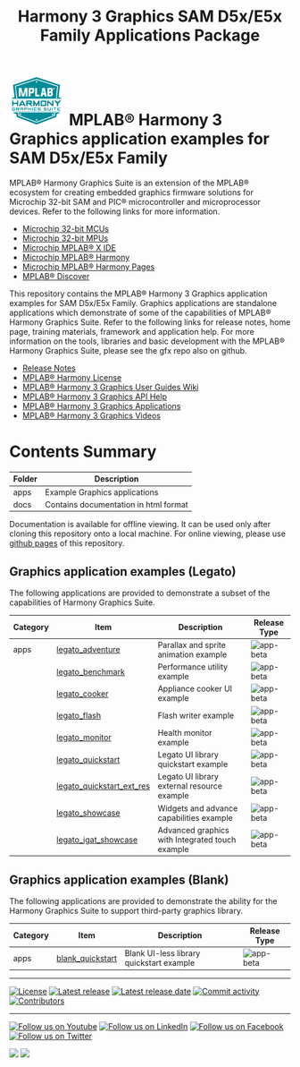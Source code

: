 ﻿---
title: Harmony 3 Graphics SAM D5x/E5x Family Applications Package
nav_order: 1
---

# ![MPLAB® Harmony Graphics Suite](./docs/html/mhgs.png) MPLAB® Harmony 3 Graphics application examples for SAM D5x/E5x Family

MPLAB® Harmony Graphics Suite  is an extension of the MPLAB® ecosystem for creating
embedded graphics firmware solutions for Microchip 32-bit SAM and PIC® microcontroller
and microprocessor devices.  Refer to the following links for more information.
 - [Microchip 32-bit MCUs](https://www.microchip.com/design-centers/32-bit)
 - [Microchip 32-bit MPUs](https://www.microchip.com/design-centers/32-bit-mpus)
 - [Microchip MPLAB® X IDE](https://www.microchip.com/mplab/mplab-x-ide)
 - [Microchip MPLAB® Harmony](https://www.microchip.com/mplab/mplab-harmony)
 - [Microchip MPLAB® Harmony Pages](https://microchip-mplab-harmony.github.io/)
 - [MPLAB® Discover](https://mplab-discover.microchip.com/v1/itemtype/com.microchip.ide.project?s0=Legato)

This repository contains the MPLAB® Harmony 3 Graphics application examples for SAM D5x/E5x Family. Graphics applications are standalone applications which demonstrate of some of the capabilities of MPLAB® Harmony Graphics Suite.  Refer to the following links for release notes, home page, training materials, framework and application help.
For more information on the tools, libraries and basic development with the MPLAB® Harmony Graphics Suite, please see the gfx repo also on github.
 - [Release Notes](https://microchip-mplab-harmony.github.io/gfx_apps_sam_d5x_e5x/release_notes.html)
 - [MPLAB® Harmony License](https://microchip-mplab-harmony.github.io/gfx/mplab_harmony_license.html)
 - [MPLAB® Harmony 3 Graphics User Guides Wiki](https://github.com/mchpgfx/legato.docs/wiki)
 - [MPLAB® Harmony 3 Graphics API Help](https://mchpgfx.github.io/legato.docs/html/index.html)
 - [MPLAB® Harmony 3 Graphics Applications](https://microchip-mplab-harmony.github.io/gfx/apps/readme.html)
 - [MPLAB® Harmony 3 Graphics Videos](https://www.youtube.com/channel/UCwGbrIuty-pHCyjuVRAyP5Q)


# Contents Summary

| Folder     | Description                                  |
|------------|----------------------------------------------|
| apps       | Example Graphics applications |
| docs       | Contains documentation in html format |

Documentation is available for offline viewing.  It can be used only after cloning this repository onto a local machine. For online viewing, please use [github pages](https://microchip-mplab-harmony.github.io/gfx_apps_sam_d5x_e5x/) of this repository.

## Graphics application examples (Legato)

The following applications are provided to demonstrate a subset of the capabilities of Harmony Graphics Suite.

| Category | Item | Description | Release Type |
| --- | --- | ---- |---- |
|  apps | [legato_adventure](./apps/legato_adventure/readme.md) | Parallax and sprite animation example | ![app-beta](https://img.shields.io/badge/application-beta-orange?style=plastic) |
|     | [legato_benchmark](./apps/legato_benchmark/readme.md) | Performance utility example | ![app-beta](https://img.shields.io/badge/application-beta-orange?style=plastic) |
|     | [legato_cooker](./apps/legato_cooker/readme.md) | Appliance cooker UI example | ![app-beta](https://img.shields.io/badge/application-beta-orange?style=plastic) |
|     | [legato_flash](./apps/legato_flash/readme.md) |  Flash writer example | ![app-beta](https://img.shields.io/badge/application-beta-orange?style=plastic) |
|     | [legato_monitor](./apps/legato_monitor/readme.md) | Health monitor example | ![app-beta](https://img.shields.io/badge/application-beta-orange?style=plastic) |
|     | [legato_quickstart](./apps/legato_quickstart/readme.md) | Legato UI library quickstart example | ![app-beta](https://img.shields.io/badge/application-beta-orange?style=plastic) |
|     | [legato_quickstart_ext_res](./apps/legato_quickstart_ext_res/readme.md) | Legato UI library external resource example | ![app-beta](https://img.shields.io/badge/application-beta-orange?style=plastic)|
|     | [legato_showcase](./apps/legato_showcase/readme.md) | Widgets and advance capabilities example | ![app-beta](https://img.shields.io/badge/application-beta-orange?style=plastic) |
|     | [legato_igat_showcase](./apps/legato_igat_showcase/readme.md) | Advanced graphics with Integrated touch example | ![app-beta](https://img.shields.io/badge/application-beta-orange?style=plastic) |


## Graphics application examples (Blank)

The following applications are provided to demonstrate the ability for the Harmony Graphics Suite to support third-party graphics library.

| Category | Item | Description | Release Type |
| --- | --- | ---- |---- |
| apps | [blank_quickstart](./apps/blank_quickstart/readme.md) | Blank UI-less library quickstart example | ![app-beta](https://img.shields.io/badge/application-beta-orange?style=plastic) |


____

[![License](https://img.shields.io/badge/license-Harmony%20license-orange.svg)](https://github.com/Microchip-MPLAB-Harmony/gfx_apps_sam_d5x_e5x/blob/master/mplab_harmony_license.md)
[![Latest release](https://img.shields.io/github/release/Microchip-MPLAB-Harmony/gfx.svg)](https://github.com/Microchip-MPLAB-Harmony/gfx_apps_sam_d5x_e5x/releases/latest)
[![Latest release date](https://img.shields.io/github/release-date/Microchip-MPLAB-Harmony/gfx.svg)](https://github.com/Microchip-MPLAB-Harmony/gfx_apps_sam_d5x_e5x/releases/latest)
[![Commit activity](https://img.shields.io/github/commit-activity/y/Microchip-MPLAB-Harmony/gfx.svg)](https://github.com/Microchip-MPLAB-Harmony/gfx_apps_sam_d5x_e5x/graphs/commit-activity)
[![Contributors](https://img.shields.io/github/contributors-anon/Microchip-MPLAB-Harmony/gfx.svg)]()

____

[![Follow us on Youtube](https://img.shields.io/badge/Youtube-Follow%20us%20on%20Youtube-red.svg)](https://www.youtube.com/user/MicrochipTechnology)
[![Follow us on LinkedIn](https://img.shields.io/badge/LinkedIn-Follow%20us%20on%20LinkedIn-blue.svg)](https://www.linkedin.com/company/microchip-technology)
[![Follow us on Facebook](https://img.shields.io/badge/Facebook-Follow%20us%20on%20Facebook-blue.svg)](https://www.facebook.com/microchiptechnology/)
[![Follow us on Twitter](https://img.shields.io/twitter/follow/MicrochipTech.svg?style=social)](https://twitter.com/MicrochipTech)

[![](https://img.shields.io/github/stars/Microchip-MPLAB-Harmony/gfx.svg?style=social)]()
[![](https://img.shields.io/github/watchers/Microchip-MPLAB-Harmony/gfx.svg?style=social)]()

